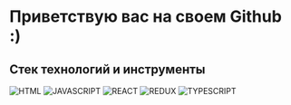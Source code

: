 # Приветствую вас на своем Github :)
## Стек технологий и инструменты

![HTML](https://img.shields.io/badge/-HTML5-090909?style=for-the-badge&logo=html5)
![JAVASCRIPT](https://img.shields.io/badge/-JAVASCRIPT-323330?style=for-the-badge&logo=javascript)
![REACT](https://img.shields.io/badge/-REACT-323330?style=for-the-badge&logo=react)
![REDUX](https://img.shields.io/badge/-REDUX-090909?style=for-the-badge&logo=redux)
![TYPESCRIPT](https://img.shields.io/badge/-TYPESCRIPT-323330?style=for-the-badge&logo=typescript)



<!--
**sheyhmansur/sheyhmansur** is a ✨ _special_ ✨ repository because its `README.md` (this file) appears on your GitHub profile.

Here are some ideas to get you started:

- 🔭 I’m currently working on ...
- 🌱 I’m currently learning ...
- 👯 I’m looking to collaborate on ...
- 🤔 I’m looking for help with ...
- 💬 Ask me about ...
- 📫 How to reach me: ...
- 😄 Pronouns: ...
- ⚡ Fun fact: ...
-->
